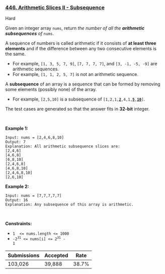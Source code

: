 ### [446. Arithmetic Slices II - Subsequence](https://leetcode.com/problems/arithmetic-slices-ii-subsequence/)

Hard

Given an integer array `` nums ``, return _the number of all the __arithmetic subsequences__ of_ `` nums ``.

A sequence of numbers is called arithmetic if it consists of __at least three elements__ and if the difference between any two consecutive elements is the same.

*   For example, `` [1, 3, 5, 7, 9] ``, `` [7, 7, 7, 7] ``, and `` [3, -1, -5, -9] `` are arithmetic sequences.
*   For example, `` [1, 1, 2, 5, 7] `` is not an arithmetic sequence.

A __subsequence__ of an array is a sequence that can be formed by removing some elements (possibly none) of the array.

*   For example, `` [2,5,10] `` is a subsequence of <code>[1,2,1,<strong><u>2</u></strong>,4,1,<u><strong>5</strong></u>,<u><strong>10</strong></u>]</code>.

The test cases are generated so that the answer fits in __32-bit__ integer.

 

__Example 1:__

```
Input: nums = [2,4,6,8,10]
Output: 7
Explanation: All arithmetic subsequence slices are:
[2,4,6]
[4,6,8]
[6,8,10]
[2,4,6,8]
[4,6,8,10]
[2,4,6,8,10]
[2,6,10]
```

__Example 2:__

```
Input: nums = [7,7,7,7,7]
Output: 16
Explanation: Any subsequence of this array is arithmetic.
```

 

__Constraints:__

*   `` 1  <= nums.length <= 1000 ``
*   <code>-2<sup>31</sup> <= nums[i] <= 2<sup>31</sup> - 1</code>

| Submissions    | Accepted     | Rate   |
| -------------- | ------------ | ------ |
| 103,026 | 39,888 | 38.7% |